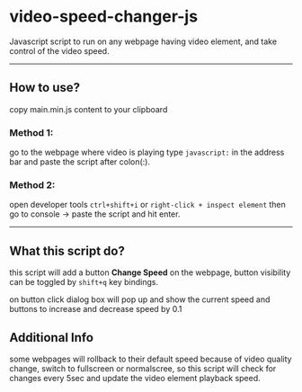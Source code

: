 # video-speed-changer-js
Javascript script to run on any webpage having video element, and take control of the video speed.

---

## How to use?
copy main.min.js content to your clipboard

### Method 1:
go to the webpage where video is playing type `javascript:` in the address bar and paste the script after colon(:).

### Method 2:
open developer tools `ctrl+shift+i` or `right-click + inspect element` then go to console -> paste the script and hit enter.

---

## What this script do?
this script will add a button **Change Speed** on the webpage, button visibility can be toggled by `shift+q` key bindings.

on button click dialog box will pop up and show the current speed and buttons to increase and decrease speed by 0.1

## Additional Info
some webpages will rollback to their default speed because of video quality change, switch to fullscreen or normalscree, so this script will check for changes every 5sec and update the video element playback speed.
